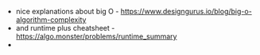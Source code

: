 - nice explanations about big O - https://www.designgurus.io/blog/big-o-algorithm-complexity
- and runtime plus cheatsheet - https://algo.monster/problems/runtime_summary
- 